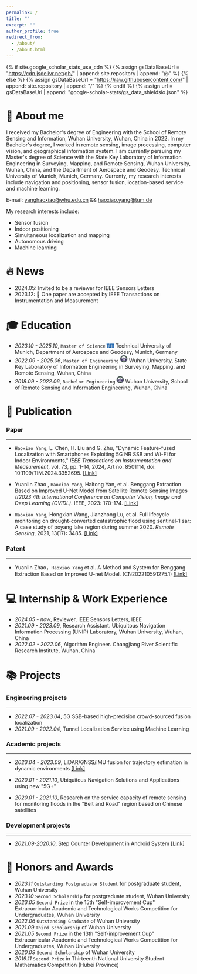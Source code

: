 ```yaml
---
permalink: /
title: ""
excerpt: ""
author_profile: true
redirect_from: 
  - /about/
  - /about.html
---
```


{% if site.google_scholar_stats_use_cdn %}
{% assign gsDataBaseUrl = "https://cdn.jsdelivr.net/gh/" | append: site.repository | append: "@" %}
{% else %}
{% assign gsDataBaseUrl = "https://raw.githubusercontent.com/" | append: site.repository | append: "/" %}
{% endif %}
{% assign url = gsDataBaseUrl | append: "google-scholar-stats/gs_data_shieldsio.json" %}

<span class='anchor' id='about-me'></span>

# 💬 About me
I received my Bachelor's degree of Engineering with the School of Remote Sensing and Information, Wuhan University, Wuhan, China in 2022. In my Bachelor's degree, I worked in remote sensing, image processing, computer vision, and geographical information system. I am currently persuing my Master's degree of Science with the State Key Laboratory of Information Engineering in Surveying, Mapping, and Remote Sensing, Wuhan University, Wuhan, China, and the Department of Aerospace and Geodesy, Technical University of Munich, Munich, Germany. Currenty, my research interests include navigation and positioning, sensor fusion, location-based service and machine learning. 

E-mail: yanghaoxiao@whu.edu.cn && haoxiao.yang@tum.de

My research interests include:
- Sensor fusion
- Indoor positioning
- Simultaneous localization and mapping
- Autonomous driving
- Machine learning

<span class='anchor' id='-xw'></span>

# 🔥 News
- 2024.05: Invited to be a reviewer for IEEE Sensors Letters
- 2023.12: 🎉 One paper are accepted by IEEE Transactions on Instrumentation and Measurement

<span class='anchor' id='-xl'></span>

# 🎓 Education
- *2023.10 - 2025.10*, `Master of Science` <a href="https://www.tum.de/"><img class="svg" src="/images/Technical_University_of_Munich_Logo.png" width="20pt"></a> Technical University of Munich, Department of Aerospace and Geodesy, Munich, Germany
- *2022.09 - 2025.06*, `Master of Engineering` <a href="https://www.whu.edu.cn/"><img class="svg" src="/images/Wuhan_University_Logo.png" width="20pt"></a> Wuhan University, State Key Laboratory of Information Engineering in Surveying, Mapping, and Remote Sensing, Wuhan, China 
- *2018.09 - 2022.06*, `Bachelor Engineering` <a href="https://www.whu.edu.cn/"><img class="svg" src="/images/Wuhan_University_Logo.png" width="20pt"></a> Wuhan University, School of Remote Sensing and Information Engineering, Wuhan, China
 
<span class='anchor' id='-lwzl'></span>

# 📝 Publication
### Paper
---
- `Haoxiao Yang`, L. Chen, H. Liu and G. Zhu, "Dynamic Feature-fused Localization with Smartphones Exploiting 5G NR SSB and Wi-Fi for Indoor Environments," *IEEE Transactions on Instrumentation and Measurement*, vol. 73, pp. 1-14, 2024, Art no. 8501114, doi: 10.1109/TIM.2024.3352695.
[[Link]](https://ieeexplore.ieee.org/document/10403817) 

- Yuanlin Zhao , `Haoxiao Yang`, Haitong Yan, et al. Benggang Extraction Based on Improved U-Net Model from Satellite Remote Sensing Images //*2023 4th International Conference on Computer Vision, Image and Deep Learning (CVIDL)*. IEEE, 2023: 170-174.
[[Link]](https://ieeexplore.ieee.org/abstract/document/10167177) 

- `Haoxiao Yang`, Hongxian Wang, Jianzhong Lu, et al. Full lifecycle monitoring on drought-converted catastrophic flood using sentinel-1 sar: A case study of poyang lake region during summer 2020. *Remote Sensing*, 2021, 13(17): 3485. 
[[Link]](https://www.mdpi.com/2072-4292/13/17/3485)

### Patent
---
- Yuanlin Zhao，`Haoxiao Yang` et al. A Method and System for Benggang Extraction Based on Improved U-net Model. (CN202210591275.1)
[[Link]](https://www.drugfuture.com/cnpat/cn_patent.asp)

<span class='anchor' id='-gzsx'></span>

# 💻 Internship & Work Experience
- *2024.05 - now*, Reviewer, IEEE Sensors Letters, IEEE
- *2021.09 - 2023.09*, Research Assistant. Ubiquitous Navigation Information Processing (UNIP) Laboratory, Wuhan University, Wuhan, China
- *2022.02 - 2022.06*, Algorithm Engineer. Changjiang River Scientific Research Institute, Wuhan, China

<span class='anchor' id='-xmjl'></span>

# 📚 Projects

### Engineering projects
---
- *2022.07 - 2023.04*, 5G SSB-based high-precision crowd-sourced fusion localization
- *2021.09 - 2022.04*, Tunnel Localization Service using Machine Learning

### Academic projects
---
- *2023.04 - 2023.09*, LiDAR/GNSS/IMU fusion for trajectory estimation in dynamic environments 
[[Link]](https://github.com/GreatBruceYoung/ES-EKF-based-LiDAR-GNSS-IMU-fusion) 

- *2020.01 - 2021.10*, Ubiquitous Navigation Solutions and Applications using new "5G+"
- *2020.01 - 2021.10*, Research on the service capacity of remote sensing for monitoring floods in the "Belt and Road" region based on Chinese satellites

### Development projects
---
- *2021.09-2020.10*, Step Counter Development in Android System
[[Link]](https://github.com/GreatBruceYoung/Step-Counter) 

<span class='anchor' id='-ryjx'></span>

# 🏅 Honors and Awards
- *2023.11* `Outstanding Postgraduate Student` for postgraduate student, Wuhan University
- *2023.10* `Second Scholarship` for postgraduate student, Wuhan University
- *2023.05* `Second Prize` in the 15th "Self-improvement Cup" Extracurricular Academic and Technological Works Competition for Undergraduates, Wuhan University
- *2022.06* `Outstanding Graduate` of Wuhan University 
- *2021.09* `Third Scholarship` of Wuhan University
- *2021.05* `Second Prize` in the 13th "Self-improvement Cup" Extracurricular Academic and Technological Works Competition for Undergraduates, Wuhan University  
- *2020.09* `Second Scholarship` of Wuhan University  
- *2019.11* `Second Prize` in Thirteenth National University Student Mathematics Competition (Hubei Province) 